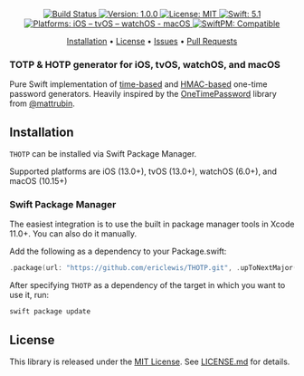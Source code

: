 <p align="center">
    <a href="https://app.bitrise.io/app/a63b657c1a6f5d86#/builds">
        <img src="https://app.bitrise.io/app/a63b657c1a6f5d86.svg?token=g7-9vCfpqt8mp52OulTckw&branch=master" alt="Build Status">
    </a>
    <a href="https://github.com/ericlewis/THOTP/releases">
        <img src="https://img.shields.io/badge/version-1.0.0-yellow.svg"
        alt="Version: 1.0.0">
    </a>
    <a href="https://github.com/piknotech/SFSafeSymbols/blob/stable/LICENSE.md">
        <img src="https://img.shields.io/badge/license-MIT-lightgrey.svg" alt="License: MIT">
    </a>
    <a href="#">
        <img src="https://img.shields.io/badge/swift-5.1-FFAC45.svg" alt="Swift: 5.1">
    </a>
    <a href="#">
    <img src="https://img.shields.io/badge/Platforms-iOS%20|%20tvOS%20|%20watchOS|%20macOS-purple.svg"
        alt="Platforms: iOS – tvOS – watchOS - macOS">
    </a>
    <a href="https://github.com/apple/swift-package-manager">
        <img src="https://img.shields.io/badge/SwiftPM-compatible-brightgreen.svg" alt="SwiftPM: Compatible">
    </a>
</p>

<p align="center">
    <a href="#installation">Installation</a>
  • <a href="#license">License</a>
  • <a href="https://github.com/ericlewis/THOTP/issues">Issues</a>
  • <a href="https://github.com/ericlewis/THOTP/pulls">Pull Requests</a>
</p>

### TOTP & HOTP generator for iOS, tvOS, watchOS, and macOS

Pure Swift implementation of [time-based](https://en.wikipedia.org/wiki/Time-based_One-time_Password_algorithm) and [HMAC-based](https://en.wikipedia.org/wiki/HMAC-based_One-time_Password_algorithm) one-time password generators. Heavily inspired by the [OneTimePassword](https://github.com/mattrubin/OneTimePassword) library from [@mattrubin](https://github.com/mattrubin).

## Installation

`THOTP` can be installed via Swift Package Manager.

Supported platforms are iOS (13.0+), tvOS (13.0+), watchOS (6.0+), and macOS (10.15+)

### Swift Package Manager

The easiest integration is to use the built in package manager tools in Xcode 11.0+. You can also do it manually.

Add the following as a dependency to your Package.swift:
```swift
.package(url: "https://github.com/ericlewis/THOTP.git", .upToNextMajor(from: "1.0.0"))
```
After specifying `THOTP` as a dependency of the target in which you want to use it, run:
```bash
swift package update
```

## License

This library is released under the [MIT License](http://opensource.org/licenses/MIT). See [LICENSE.md](https://github.com/ericlewis/THOTP/blob/master/LICENSE.md) for details.

